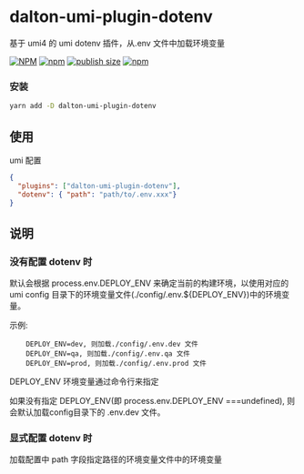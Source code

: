 # dalton-umi-plugin-dotenv
基于 umi4 的 umi dotenv 插件，从.env 文件中加载环境变量

[![NPM](https://img.shields.io/npm/l/dalton-umi-plugin-dotenv)](https://github.com/joe-peak/dalton-umi-plugin-dotenv)
[![npm](https://img.shields.io/npm/v/dalton-umi-plugin-dotenv)](https://github.com/joe-peak/dalton-umi-plugin-dotenv)
[![publish size](https://badgen.net/packagephobia/publish/dalton-umi-plugin-dotenv)](https://github.com/joe-peak/dalton-umi-plugin-dotenv)
[![npm](https://img.shields.io/npm/dm/dalton-umi-plugin-dotenv?color=%23EC407A)](https://www.npmjs.com/package/dalton-umi-plugin-dotenv)
### 安装

```bash
yarn add -D dalton-umi-plugin-dotenv
```

## 使用
umi 配置
```json
{
  "plugins": ["dalton-umi-plugin-dotenv"],
  "dotenv": { "path": "path/to/.env.xxx"}
}
```
## 说明

### 没有配置 dotenv 时

默认会根据 process.env.DEPLOY_ENV 来确定当前的构建环境，以使用对应的 umi config 目录下的环境变量文件(./config/.env.${DEPLOY_ENV})中的环境变量。

示例:
```
    DEPLOY_ENV=dev, 则加载./config/.env.dev 文件
    DEPLOY_ENV=qa, 则加载./config/.env.qa 文件
    DEPLOY_ENV=prod, 则加载./config/.env.prod 文件
```
DEPLOY_ENV 环境变量通过命令行来指定

如果没有指定 DEPLOY_ENV(即 process.env.DEPLOY_ENV ===undefined), 则会默认加载config目录下的 .env.dev 文件。

### 显式配置 dotenv 时

加载配置中 path 字段指定路径的环境变量文件中的环境变量